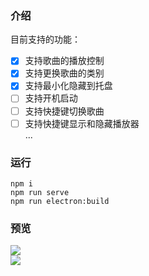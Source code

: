 ### 介绍
目前支持的功能：    
- [X] 支持歌曲的播放控制
- [X] 支持更换歌曲的类别
- [X] 支持最小化隐藏到托盘
- [ ] 支持开机启动
- [ ] 支持快捷键切换歌曲
- [ ] 支持快捷键显示和隐藏播放器  
...
### 运行
```
npm i
npm run serve
npm run electron:build
```
### 预览
![](https://github.com/adozhao/simple-player/blob/main/screenshots/1.png)  
![](https://github.com/adozhao/simple-player/blob/main/screenshots/2.png)  



